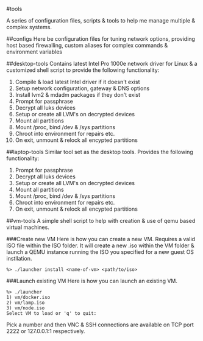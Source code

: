 #tools

A series of configuration files, scripts & tools to help me
manage multiple & complex systems.

##configs
Here be configuration files for tuning network options,
providing host based firewalling, custom aliases for
complex commands & environment variables

##desktop-tools
Contains latest Intel Pro 1000e network driver for
Linux & a customized shell script to provide the following
functionality:

1. Compile & load latest Intel driver if it doesn't exist
2. Setup network configuration, gateway & DNS options
3. Install lvm2 & mdadm packages if they don't exist
4. Prompt for passphrase
5. Decrypt all luks devices
6. Setup or create all LVM's on decrypted devices
7. Mount all partitions
8. Mount /proc, bind /dev & /sys partitions
9. Chroot into environment for repairs etc.
10. On exit, unmount & relock all encypted partitions

##laptop-tools
Similar tool set as the desktop tools. Provides the
following functionality:

1. Prompt for passphrase
2. Decrypt all luks devices
3. Setup or create all LVM's on decrypted devices
4. Mount all partitions
5. Mount /proc, bind /dev & /sys partitions
6. Chroot into environment for repairs etc.
7. On exit, unmount & relock all encypted partitions

##vm-tools
A simple shell script to help with creation & use
of qemu based virtual machines.

###Create new VM
Here is how you can create a new VM. Requires a
valid ISO file within the ISO folder. It will create
a new .iso within the VM folder & launch a QEMU
instance running the ISO you specified for a new
guest OS instllation.

```shell
%> ./launcher install <name-of-vm> <path/to/iso>
```

###Launch existing VM
Here is how you can launch an existing VM.

```shell
%> ./launcher
1) vm/docker.iso
2) vm/lamp.iso
3) vm/node.iso
Select VM to load or 'q' to quit:
```

Pick a number and then VNC & SSH connections are available
on TCP port 2222 or 127.0.0.1:1 respectively.
